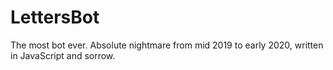 # LettersBot
The most bot ever. Absolute nightmare from mid 2019 to early 2020, written in JavaScript and sorrow.
